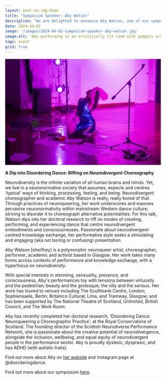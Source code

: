 ```yaml
---
layout: post-no-img-head
title: "Symposium Speaker: Aby Watson"
description: "We are delighted to announce Aby Watson, one of our symposium speakers in Edinburg this May. This post features the abstract of her presentation and her bio."
date: 2024-04-02
image: '/images/2024-04-02-symposium-speaker-aby-watson.jpg'
image-alt: ‘Amy performing in an artistically lit room with gadgets around her.'
tags: event
grid: true
---
```


![Amy performing in an artistically lit room with gadgets around her.](../images/2024-04-02-symposium-speaker-aby-watson.jpg)

**A Dip into Disordering Dance: Riffing on Neurodivergent Choreography**

Neurodiversity is the infinite variation of all human brains and minds. Yet, we live in a neuronormative society that assumes, expects and centres ‘typical’ ways of thinking, processing, feeling, and being. Neurodivergent choreographer and academic Aby Watson is really, really bored of that. Through practices of neuroqueering, her work underscores and exposes pervasive neuronormativity within mainstream Western dance culture; striving to disorder it to choreograph alternative potentialities. For this talk, Watson dips into her doctoral research to riff on modes of creating, performing, and experiencing dance that centre neurodivergent embodiments and consciousnesses. Passionate about neurodivergent-centred knowledge exchange, her performative style seeks a stimulating and engaging (aka not boring or confusing) presentation.

Aby Watson [she/they] is a polymorphic neuroqueer artist, choreographer, performer, academic and activist based in Glasgow. Her work takes many forms across contexts of performance and knowledge exchange, with a hyperfocus on neurodiversity.

With special interests in stimming, sensuality, presence, and consciousness, Aby's performances toy with tensions between virtuosity and the pedestrian; beauty and the grotesque; the silly and the serious. Her work has toured to venues including The Southbank Centre, London; Sophiensaele, Berlin; Británico Cultural; Lima, and Tramway, Glasgow; and has been supported by The National Theatre of Scotland, Unlimited, British Council, and The Work Room.

Aby has recently completed her doctoral research, 'Disordering Dance: Neuroqueering a Choreographic Practice', at the Royal Conservatoire of Scotland. The founding director of the Scottish Neurodiverse Performance Network, she is passionate about the creative potential of neurodivergence, alongside the inclusion, wellbeing, and equal equity of neurodivergent people in the performance sector. Aby is proudly dyslexic, dyspraxic, and has ADHD (with autistic traits). 

Find out more about Aby on [her website](http://www.abywatson.co.uk) and Instagram page at @disorderingdance.

Find out more about our symposium [here](symposium-announcement).

